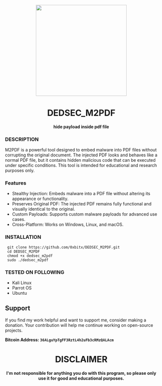 
<p align="center">
<img src="https://media3.giphy.com/media/v1.Y2lkPTc5MGI3NjExbXVmM2dveW90djRoOGhjdmlkdzJhbjFja3ZvaG15enhseTd5Z2RjdCZlcD12MV9pbnRlcm5hbF9naWZfYnlfaWQmY3Q9cw/a6CIlnQ1moyeKxb3Iz/giphy.gif", width="300", height="300">
</p>

<h1 align="center"> DEDSEC_M2PDF </h1>
<h4 align="center"> hide payload inside pdf file</h4>

### DESCRIPTION
M2PDF is a powerful tool designed to embed malware into PDF files without corrupting the original document. The injected PDF looks and behaves like a normal PDF file, but it contains hidden malicious code that can be executed under specific conditions. This tool is intended for educational and research purposes only.

### Features

  * Stealthy Injection: Embeds malware into a PDF file without altering its appearance or functionality.
  * Preserves Original PDF: The injected PDF remains fully functional and visually identical to the original.
  * Custom Payloads: Supports custom malware payloads for advanced use cases.
  * Cross-Platform: Works on Windows, Linux, and macOS.
    
### INSTALLATION
     git clone https://github.com/0xbitx/DEDSEC_M2PDF.git
     cd DEDSEC_M2PDF
     chmod +x dedsec_m2pdf
     sudo ./dedsec_m2pdf

### TESTED ON FOLLOWING
* Kali Linux 
* Parrot OS 
* Ubuntu

## Support

If you find my work helpful and want to support me, consider making a donation. Your contribution will help me continue working on open-source projects.

**Bitcoin Address: `36ALguYpTgFF3RztL4h2uFb3cRMzQALAcm`**
   
<h1 align="center"> DISCLAIMER </h1>

<h4 align="center">I'm not responsible for anything you do with this program, so please only use it for good and educational purposes. </h4>
